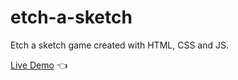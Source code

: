 # etch-a-sketch

Etch a sketch game created with HTML, CSS and JS.

[Live Demo](https://tejasps2001.github.io/etch-a-sketch/) 👈

